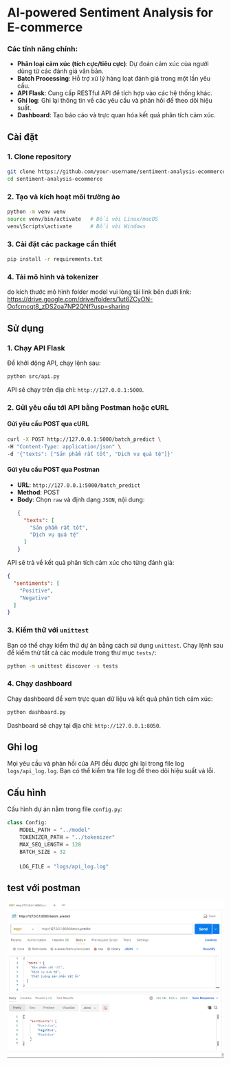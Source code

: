 
# AI-powered Sentiment Analysis for E-commerce

### Các tính năng chính:
- **Phân loại cảm xúc (tích cực/tiêu cực)**: Dự đoán cảm xúc của người dùng từ các đánh giá văn bản.
- **Batch Processing**: Hỗ trợ xử lý hàng loạt đánh giá trong một lần yêu cầu.
- **API Flask**: Cung cấp RESTful API để tích hợp vào các hệ thống khác.
- **Ghi log**: Ghi lại thông tin về các yêu cầu và phản hồi để theo dõi hiệu suất.
- **Dashboard**: Tạo báo cáo và trực quan hóa kết quả phân tích cảm xúc.

## Cài đặt

### 1. Clone repository

```bash
git clone https://github.com/your-username/sentiment-analysis-ecommerce.git
cd sentiment-analysis-ecommerce
```

### 2. Tạo và kích hoạt môi trường ảo

```bash
python -m venv venv
source venv/bin/activate   # Đối với Linux/macOS
venv\Scripts\activate      # Đối với Windows
```

### 3. Cài đặt các package cần thiết

```bash
pip install -r requirements.txt
```

### 4. Tải mô hình và tokenizer
do kích thước mô hình folder model vui lòng tải link bên dưới
link: https://drive.google.com/drive/folders/1ut6ZCyON-Oofcmcqt8_zDS2oa7NP2QNf?usp=sharing

## Sử dụng

### 1. Chạy API Flask

Để khởi động API, chạy lệnh sau:

```bash
python src/api.py
```

API sẽ chạy trên địa chỉ: `http://127.0.0.1:5000`.

### 2. Gửi yêu cầu tới API bằng Postman hoặc cURL

#### Gửi yêu cầu POST qua cURL

```bash
curl -X POST http://127.0.0.1:5000/batch_predict \
-H "Content-Type: application/json" \
-d '{"texts": ["Sản phẩm rất tốt", "Dịch vụ quá tệ"]}'
```

#### Gửi yêu cầu POST qua Postman

- **URL**: `http://127.0.0.1:5000/batch_predict`
- **Method**: POST
- **Body**: Chọn `raw` và định dạng `JSON`, nội dung:
  ```json
  {
    "texts": [
      "Sản phẩm rất tốt",
      "Dịch vụ quá tệ"
    ]
  }
  ```

API sẽ trả về kết quả phân tích cảm xúc cho từng đánh giá:

```json
{
  "sentiments": [
    "Positive",
    "Negative"
  ]
}
```

### 3. Kiểm thử với `unittest`

Bạn có thể chạy kiểm thử dự án bằng cách sử dụng `unittest`. Chạy lệnh sau để kiểm thử tất cả các module trong thư mục `tests/`:

```bash
python -m unittest discover -s tests
```

### 4. Chạy dashboard

Chạy dashboard để xem trực quan dữ liệu và kết quả phân tích cảm xúc:

```bash
python dashboard.py
```

Dashboard sẽ chạy tại địa chỉ: `http://127.0.0.1:8050`.

## Ghi log

Mọi yêu cầu và phản hồi của API đều được ghi lại trong file log `logs/api_log.log`. Bạn có thể kiểm tra file log để theo dõi hiệu suất và lỗi.

## Cấu hình

Cấu hình dự án nằm trong file `config.py`:

```python
class Config:
    MODEL_PATH = "../model"
    TOKENIZER_PATH = "../tokenizer"
    MAX_SEQ_LENGTH = 128
    BATCH_SIZE = 32

    LOG_FILE = "logs/api_log.log"
```
## test với postman
![Alt text](/images/test_api.png)
